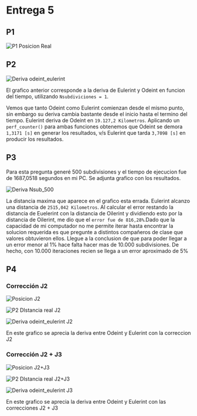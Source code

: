 # Entrega 5

## P1
![P1 Posicion Real](https://user-images.githubusercontent.com/43649125/92336207-a696e180-f074-11ea-8d1a-38d80b2cff21.png)

## P2
![Deriva odeint_eulerint](https://user-images.githubusercontent.com/43649125/92336706-cb418800-f079-11ea-94ec-f38cc2d5e018.png)

El grafico anterior corresponde a la deriva de Eulerint y Odeint en funcion del tiempo, utilizando `Nsubdiviciones = 1`.

Vemos que tanto Odeint como Eulerint comienzan desde el mismo punto, sin embargo su deriva cambia bastante desde el inicio hasta el termino del tiempo. Eulerint deriva de Odeint en `19.127,2 Kilometros`. Aplicando un `perf_counter()` para ambas funciones obtenemos que Odeint se demora `1,3171 [s]` en generar los resultados, v/s Eulerint que tarda `3,7098 [s]` en producir los resultados.

## P3

Para esta pregunta generé 500 subdivisiones y el tiempo de ejecucion fue de 1687,0518 segundos en mi PC. Se adjunta grafico con los resultados.

![Deriva Nsub_500](https://user-images.githubusercontent.com/43649125/92339255-92aaaa00-f08b-11ea-8b02-ef9f1a069550.png)

La distancia maxima que aparece en el grafico esta errada. Eulerint alcanzo una distancia de `2515,042 Kilometros`. Al calcular el error restando la distancia de Euelerint con la distancia de Oilerint y dividiendo esto por la distancia de Oilerint, me dio que el `error fue de 816,28%`.Dado que la capacidad de mi computador no me permite iterar hasta encontrar la solucion requerida es que pregunte a distintos compañeros de clase que valores obtuvieron ellos. Llegue a la conclusion de que para poder llegar a un error menor al 1% hace falta hacer mas de 10.000 subdivisiones. De hecho, con 10.000 iteraciones recien se llega a un error aproximado de 5%

## P4

### Corrección J2
![Posicion J2](https://user-images.githubusercontent.com/43649125/92340143-a0fac500-f08f-11ea-99a0-c4a8236ecc60.png)

![P2 DIstancia real J2](https://user-images.githubusercontent.com/43649125/92340173-b839b280-f08f-11ea-9388-e5b9ce04fea8.png)

![Deriva odeint_eulerint J2](https://user-images.githubusercontent.com/43649125/92340190-c4257480-f08f-11ea-9dc9-c3f94e1fcf6c.png)

En este grafico se aprecia la deriva entre Odeint y Eulerint con la correccion J2 

### Corrección J2 + J3
![Posicion J2+J3](https://user-images.githubusercontent.com/43649125/92340148-a3f5b580-f08f-11ea-9b18-093ffcd40598.png)

![P2 DIstancia real J2+J3](https://user-images.githubusercontent.com/43649125/92340177-ba9c0c80-f08f-11ea-8d62-4aa6fbb9cb25.png)

![Deriva odeint_eulerint J3](https://user-images.githubusercontent.com/43649125/92340193-c687ce80-f08f-11ea-993b-83579352836f.png)

En este grafico se aprecia la deriva entre Odeint y Eulerint con las correcciones J2 + J3

